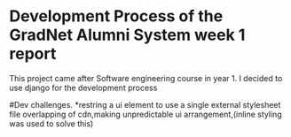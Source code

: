 # Development Process of the GradNet Alumni System week 1 report
This project came after Software engineering course in year 1.
   I decided to use django for the development process
   
#Dev challenges.
*restring a ui element to use a single external stylesheet file
overlapping of cdn,making unpredictable ui arrangement,(inline styling was used to solve this)

